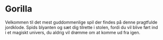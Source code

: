 # Gorilla

Velkommen til det mest guddommenlige spil der findes på denne pragtfulde jordklode. Spids blyanten og sæt dig tilrette i stolen, fordi du vil blive ført ind i et magiskt univers, du aldrig vil drømme om at komme ud fra igen. 

